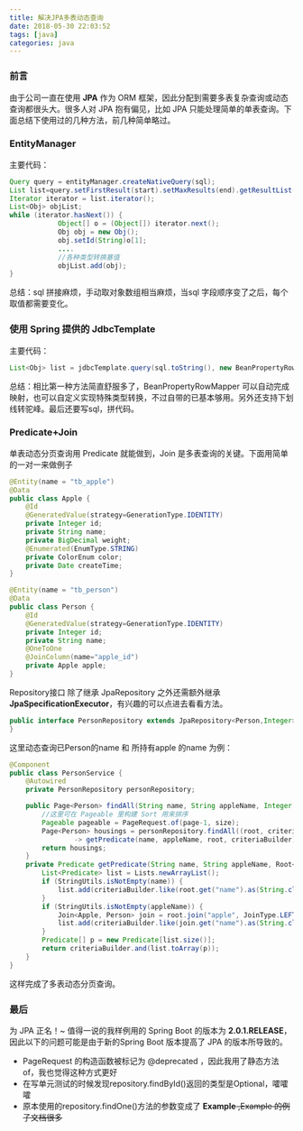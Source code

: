 ```yaml
---
title: 解决JPA多表动态查询
date: 2018-05-30 22:03:52
tags: [java]
categories: java
---
```


### 前言

由于公司一直在使用 **JPA** 作为 ORM 框架，因此分配到需要多表复杂查询或动态查询都很头大。很多人对 JPA 抱有偏见，比如 JPA 只能处理简单的单表查询。下面总结下使用过的几种方法，前几种简单略过。

### EntityManager

主要代码：

```java
Query query = entityManager.createNativeQuery(sql);
List list=query.setFirstResult(start).setMaxResults(end).getResultList();
Iterator iterator = list.iterator();
List<Obj> objList;
while (iterator.hasNext()) {
            Object[] o = (Object[]) iterator.next();
            Obj obj = new Obj();
    		obj.setId(String)o[1];
    		....
            //各种类型转换塞值
            objList.add(obj);
}

```

总结：sql 拼接麻烦，手动取对象数组相当麻烦，当sql 字段顺序变了之后，每个取值都需要变化。



### 使用 Spring 提供的 JdbcTemplate

主要代码：

```java
List<Obj> list = jdbcTemplate.query(sql.toString(), new BeanPropertyRowMapper<>(Obj.class));
```

  总结：相比第一种方法简直舒服多了，BeanPropertyRowMapper 可以自动完成映射，也可以自定义实现特殊类型转换，不过自带的已基本够用。另外还支持下划线转驼峰。最后还要写sql，拼代码。



### Predicate+Join

单表动态分页查询用 Predicate 就能做到，Join 是多表查询的关键。下面用简单的一对一来做例子

```java
@Entity(name = "tb_apple")
@Data
public class Apple {
    @Id
    @GeneratedValue(strategy=GenerationType.IDENTITY)
    private Integer id;
    private String name;
    private BigDecimal weight;
    @Enumerated(EnumType.STRING)
    private ColorEnum color;
    private Date createTime;
}

@Entity(name = "tb_person")
@Data
public class Person {
    @Id
    @GeneratedValue(strategy=GenerationType.IDENTITY)
    private Integer id;
    private String name;
    @OneToOne
    @JoinColumn(name="apple_id")
    private Apple apple;
}

```

Repository接口 除了继承 JpaRepository 之外还需额外继承**JpaSpecificationExecutor**，有兴趣的可以点进去看看方法。

```java
public interface PersonRepository extends JpaRepository<Person,Integer>,JpaSpecificationExecutor<Person> {
}
```

这里动态查询已Person的name 和 所持有apple 的name 为例：

```java
@Component
public class PersonService {
    @Autowired
    private PersonRepository personRepository;

    public Page<Person> findAll(String name, String appleName, Integer page, Integer size){
        //这里可在 Pageable 里构建 Sort 用来排序
        Pageable pageable = PageRequest.of(page-1, size);
        Page<Person> housings = personRepository.findAll((root, criteriaQuery, criteriaBuilder)
                -> getPredicate(name, appleName, root, criteriaBuilder), pageable);
        return housings;
    }
    private Predicate getPredicate(String name, String appleName, Root<Person> root, CriteriaBuilder criteriaBuilder) {
        List<Predicate> list = Lists.newArrayList();
        if (StringUtils.isNotEmpty(name)) {
            list.add(criteriaBuilder.like(root.get("name").as(String.class), "%" + name + "%"));
        }
        if (StringUtils.isNotEmpty(appleName)) {
            Join<Apple, Person> join = root.join("apple", JoinType.LEFT);
            list.add(criteriaBuilder.like(join.get("name").as(String.class), "%" + appleName + "%"));
        }
        Predicate[] p = new Predicate[list.size()];
        return criteriaBuilder.and(list.toArray(p));
    }
}
```

这样完成了多表动态分页查询。

### 最后
为 JPA 正名！~
值得一说的我样例用的 Spring Boot 的版本为 **2.0.1.RELEASE**，因此以下的问题可能是由于新的Spring Boot 版本提高了 JPA 的版本所导致的。

- PageRequest 的构造函数被标记为 @deprecated ，因此我用了静态方法of，我也觉得这种方式更好
- 在写单元测试的时候发现repository.findById()返回的类型是Optional<Obj>，嚯嚯嚯
- 原本使用的repository.findOne()方法的参数变成了 **Example<S>** ,Example 的例子文档很多

